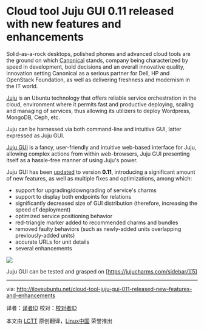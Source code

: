 Cloud tool Juju GUI 0.11 released with new features and enhancements
================================================================================
Solid-as-a-rock desktops, polished phones and advanced cloud tools are the ground on which [Canonical][1] stands, company being characterized by speed in development, bold decisions and an overall innovative quality, innovation setting Canonical as a serious partner for Dell, HP and OpenStack Foundation, as well as delivering freshness and modernism in the IT world.

[Juju][2] is an Ubuntu technology that offers reliable service orchestration in the cloud, environment where it permits fast and productive deploying, scaling and managing of services, thus allowing its utilizers to deploy Wordpress, MongoDB, Ceph, etc.

Juju can be harnessed via both command-line and intuitive GUI, latter expressed as Juju GUI.

[Juju GUI][3] is a fancy, user-friendly and intuitive web-based interface for Juju, allowing complex actions from within web-browsers, Juju GUI presenting itself as a hassle-free manner of using Juju's power.

Juju GUI has been [updated][4] to version **0.11**, introducing a significant amount of new features, as well as multiple fixes and optimizations, among which:

- support for upgrading/downgrading of service's charms
- support to display both endpoints for relations
- significantly decreased size of GUI distribution (therefore, increasing the speed of deployment)
- optimized service positioning behavior
- red-triangle marker added to recommended charms and bundles
- removed faulty behaviors (such as newly-added units overlapping previously-added units)
- accurate URLs for unit details
- several enhancements

![](http://iloveubuntu.net/pictures_me/juju%20gui%20011.png)

Juju GUI can be tested and grasped on [https://jujucharms.com/sidebar/][5]

--------------------------------------------------------------------------------

via: http://iloveubuntu.net/cloud-tool-juju-gui-011-released-new-features-and-enhancements

译者：[译者ID](https://github.com/译者ID) 校对：[校对者ID](https://github.com/校对者ID)

本文由 [LCTT](https://github.com/LCTT/TranslateProject) 原创翻译，[Linux中国](http://linux.cn/) 荣誉推出

[1]:http://www.canonical.com/
[2]:https://juju.ubuntu.com/
[3]:https://launchpad.net/juju-gui
[4]:http://jujugui.wordpress.com/2013/10/18/0-11-0-juju-gui-release/
[5]:https://jujucharms.com/sidebar/